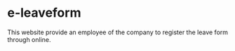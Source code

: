 # e-leaveform
This  website provide an  employee of the company to register the leave form  through online. 
